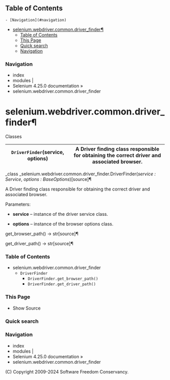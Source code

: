 ## Table of Contents

    - [Navigation](#navigation)
- [selenium.webdriver.common.driver_finder¶](#seleniumwebdrivercommondriver_finder)
    - [Table of Contents](#table-of-contents)
    - [This Page](#this-page)
    - [Quick search](#quick-search)
    - [Navigation](#navigation)

### Navigation

  * index
  * modules |
  * Selenium 4.25.0 documentation »
  * selenium.webdriver.common.driver_finder

# selenium.webdriver.common.driver_finder¶

Classes

`DriverFinder`(service, options) | A Driver finding class responsible for obtaining the correct driver and associated browser.  
---|---  
  
_class _selenium.webdriver.common.driver_finder.DriverFinder(_service :
Service_, _options : BaseOptions_)[source]¶

    

A Driver finding class responsible for obtaining the correct driver and
associated browser.

Parameters:

    

  * **service** – instance of the driver service class.

  * **options** – instance of the browser options class.

get_browser_path() -> str[source]¶

    

get_driver_path() -> str[source]¶

    

### Table of Contents

  * selenium.webdriver.common.driver_finder
    * `DriverFinder`
      * `DriverFinder.get_browser_path()`
      * `DriverFinder.get_driver_path()`

### This Page

  * Show Source

### Quick search

### Navigation

  * index
  * modules |
  * Selenium 4.25.0 documentation »
  * selenium.webdriver.common.driver_finder

(C) Copyright 2009-2024 Software Freedom Conservancy.